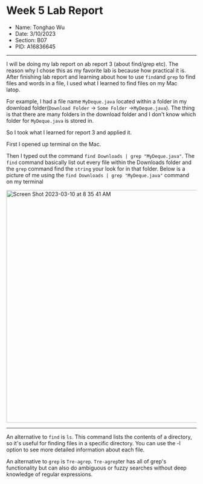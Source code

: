 # Week 5 Lab Report
* Name: Tonghao Wu
* Date: 3/10/2023
* Section: B07
* PID: A16836645

***

I will be doing my lab report on ab report 3 (about find/grep etc). The reason why I chose this as my favorite lab is because how practical it is.
After finishing lab report and learning about how to use `find`and `grep` to find files and words in a file, I used what I learned to find files on my Mac  
latop.

For example, I had a file name `MyDeque.java` located within a folder in my download folder(`Download Folder` -> `Some Folder` ->`MyDeque.java`).
The thing is that there are many folders in the download folder and I don't know which folder for `MyDeque.java` is stored in. 

So I took what I learned for report 3 and applied it.

First I opened up terminal on the Mac. 

Then I typed out the command `find Downloads | grep "MyDeque.java"`. The `find` command basically list out every file within the Downloads folder and the `grep`
command find the `string` your look for in that folder. Below is a picture of me using the `find Downloads | grep "MyDeque.java"` command on my terminal

<img width="615" alt="Screen Shot 2023-03-10 at 8 35 41 AM" src="https://user-images.githubusercontent.com/61090478/224371711-3ba2a6a2-7d2e-46ac-a86a-057fff0c9a8a.png">


***

An alternative to `find` is `ls`. This command lists the contents of a directory, so it's useful for finding files in a specific directory. You can use the -l option to see more detailed information about each file.

An alternative to `grep` is `Tre-agrep`. `Tre-agrep`ter has all of grep's functionality but can also do ambiguous or fuzzy searches without deep knowledge of regular expressions. 
